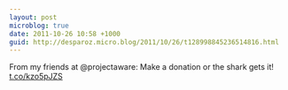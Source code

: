 ```yaml
---
layout: post
microblog: true
date: 2011-10-26 10:58 +1000
guid: http://desparoz.micro.blog/2011/10/26/t128998845236514816.html
---
```

From my friends at @projectaware: Make a donation or the shark gets it! [t.co/kzo5pJZS](http://t.co/kzo5pJZS)

